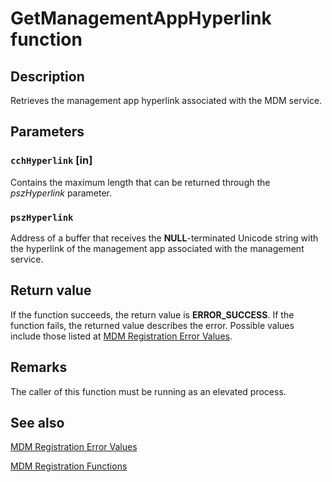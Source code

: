 # GetManagementAppHyperlink function

## Description

Retrieves the management app hyperlink associated with the MDM service.

## Parameters

### `cchHyperlink` [in]

Contains the maximum length that can be returned through the *pszHyperlink*
parameter.

### `pszHyperlink`

Address of a buffer that receives the **NULL**-terminated Unicode string with the
hyperlink of the management app associated with the management service.

## Return value

If the function succeeds, the return value is **ERROR_SUCCESS**. If the function
fails, the returned value describes the error. Possible values include those listed at
[MDM Registration Error Values](https://learn.microsoft.com/windows/desktop/MDMReg/mdm-registration-constants).

## Remarks

The caller of this function must be running as an elevated process.

## See also

[MDM Registration Error Values](https://learn.microsoft.com/windows/desktop/MDMReg/mdm-registration-constants)

[MDM Registration Functions](https://learn.microsoft.com/windows/desktop/MDMReg/mdm-registration-functions)